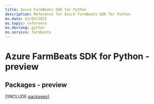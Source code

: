 ```yaml
---
title: Azure FarmBeats SDK for Python
description: Reference for Azure FarmBeats SDK for Python
ms.date: 03/03/2025
ms.topic: reference
ms.devlang: python
ms.service: farmbeats
---
```

# Azure FarmBeats SDK for Python - preview
## Packages - preview
[!INCLUDE [packages](farmbeats-index.md)]